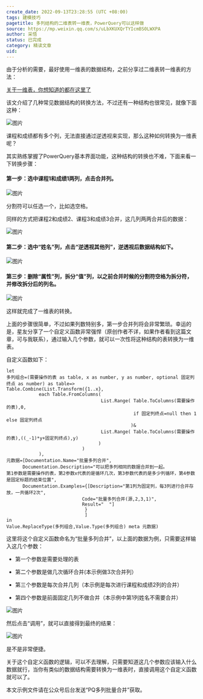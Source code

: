 ```yaml
---
create_date: 2022-09-13T23:28:55 (UTC +08:00)
tags: 建模技巧
pagetitle: 多列结构的二维表转一维表，PowerQuery可以这样做
source: https://mp.weixin.qq.com/s/uLbXKUXQrTYIcmBS0LWXPA
author: 采悟
status: 已完成
category: 精读文章
uid: 
---
```


由于分析的需要，最好使用一维表的数据结构，之前分享过二维表转一维表的方法：  

[关于一维表，你想知道的都在这里了](http://mp.weixin.qq.com/s?__biz=MzA4MzQwMjY4MA==&mid=2484068871&idx=1&sn=4ab596602ed0a4c851755673d8fcf37a&chksm=8e0c48d0b97bc1c6e8edc0d31110b669c87740e55601fce30e498c9801af972ca1f366eb7ab9&scene=21#wechat_redirect)  

该文介绍了几种常见数据结构的转换方法，不过还有一种结构也很常见，就像下面这种：  

![图片](https://mmbiz.qpic.cn/mmbiz_png/aHEbZtANQJMHxg0uxa5YhybNgQARnJfuxWticnFUjOxpPCfIyoepx52bFUmsOseIgOcU3IdX6XCcGJrekriaQkuA/640?wx_fmt=png&wxfrom=5&wx_lazy=1&wx_co=1)

课程和成绩都有多个列，无法直接通过逆透视来实现，那么这种如何转换为一维表呢？  

其实熟练掌握了PowerQuery基本界面功能，这种结构的转换也不难，下面来看一下转换步骤：  

#### **第一步：选中课程1和成绩1两列，点击合并列。**

![图片](https://mmbiz.qpic.cn/mmbiz_png/aHEbZtANQJMHxg0uxa5YhybNgQARnJfuiaFlibpeZBNJ2nTjV86u0KbsqM89dYvzLVt9WhDUIRCmicE0hicIjCC0mw/640?wx_fmt=png&wxfrom=5&wx_lazy=1&wx_co=1)

分割符可以任选一个，比如选空格。

同样的方式把课程2和成绩2、课程3和成绩3合并，这几列两两合并后的数据：

![图片](https://mmbiz.qpic.cn/mmbiz_png/aHEbZtANQJMHxg0uxa5YhybNgQARnJfu3JqTm5t1NhOf6wKant3u7uXrvshJZRlEJdFXMN2lPJPIPsBefFf5sg/640?wx_fmt=png&wxfrom=5&wx_lazy=1&wx_co=1)

#### **第二步：选中“姓名”列，点击“逆透视其他列”，逆透视后数据结构如下。**

![图片](https://mmbiz.qpic.cn/mmbiz_png/aHEbZtANQJMHxg0uxa5YhybNgQARnJfuwsxJRibqVwqSG3zticxvTjruDibo88r5E1uwcickvD7jVVwXmwANBVCWZQ/640?wx_fmt=png&wxfrom=5&wx_lazy=1&wx_co=1)

#### **第三步：删除“属性”列，拆分“值”列，以之前合并时候的分割符空格为拆分符，并修改拆分后的列名。**

![图片](https://mmbiz.qpic.cn/mmbiz_png/aHEbZtANQJMHxg0uxa5YhybNgQARnJfuA7zxYh6PfuRG8SK2bauwBntAX6F25Kibls6WGwZDtU8hEEcwvjqLuSQ/640?wx_fmt=png&wxfrom=5&wx_lazy=1&wx_co=1)

这样就完成了一维表的转换。

上面的步骤很简单，不过如果列数特别多，第一步合并列将会非常繁琐。幸运的是，星友分享了一个自定义函数非常强悍（原创作者不详，如果作者看到这篇文章，可与我联系），通过输入几个参数，就可以一次性将这种结构的表转换为一维表。

自定义函数如下：

```
let
多列组合=(需要操作的表 as table, x as number, y as number, optional 固定列终点 as number) as table=>
Table.Combine(List.Transform({1..x},
            each Table.FromColumns(
                                   List.Range( Table.ToColumns(需要操作的表),0,
                                               if 固定列终点=null then 1 else 固定列终点                                                
                                              )&
                                   List.Range( Table.ToColumns(需要操作的表),((_-1)*y+固定列终点),y)
                                  )
                            )          
            ),
元数据=[Documentation.Name="批量多列合并",
      Documentation.Description="可以把多列相同的数据合并到一起。
第1参数是需要操作的表，第2参数x代表的是循环几次，第3参数代表的是多少列循环，第4参数是固定标题的结束位置",
      Documentation.Examples={[Description="第1列为固定列，每3列进行合并存放，一共循环2次",
                            Code="批量多列合并(源,2,3,1)",
                            Result="  "]
                             }
                             ]
in
Value.ReplaceType(多列组合,Value.Type(多列组合) meta 元数据)
```

这里将这个自定义函数命名为“批量多列合并”，以上面的数据为例，只需要这样输入这几个参数：

-   第一个参数是需要处理的表
    
-   第二个参数是做几次循环合并(本示例做3次合并列）  
    
-   第三个参数是每次合并几列（本示例是每次进行课程和成绩2列的合并）  
    
-   第四个参数是前面固定几列不做合并（本示例中第1列姓名不需要合并）
    

![图片](https://mmbiz.qpic.cn/mmbiz_png/aHEbZtANQJMHxg0uxa5YhybNgQARnJfu4IqJrhZuh5ibCYjd2TcgwmjGCRU5ej97HicGNfIyNTR4RTGQbU6cQrxQ/640?wx_fmt=png&wxfrom=5&wx_lazy=1&wx_co=1)

然后点击“调用”，就可以直接得到最终的结果：

![图片](https://mmbiz.qpic.cn/mmbiz_png/aHEbZtANQJMHxg0uxa5YhybNgQARnJfuaFX5Yglh5ayG3yCNE0jmebeNricnmmfnTIOXIsNFNj77AlnT7FwYVgw/640?wx_fmt=png&wxfrom=5&wx_lazy=1&wx_co=1)

是不是非常便捷。

关于这个自定义函数的逻辑，可以不去理解，只需要知道这几个参数应该输入什么数据就行，当你有类似的数据结构需要转换为一维表时，直接调用这个自定义函数就可以了。

本文示例文件请在公众号后台发送“PQ多列批量合并”获取。
